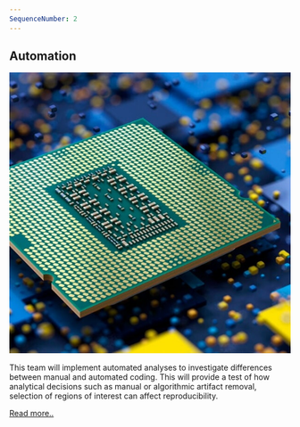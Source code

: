 ```yaml
---
SequenceNumber: 2
---
```

## Automation

![processor](/assets/images/figures/processor.jpg 'Processor Chip')


This team will implement automated analyses to investigate differences between manual and automated coding. This will provide a test of how analytical decisions such as manual or algorithmic artifact removal, selection of regions of interest can affect reproducibility.

[Read more..](/spin-offs/automation)